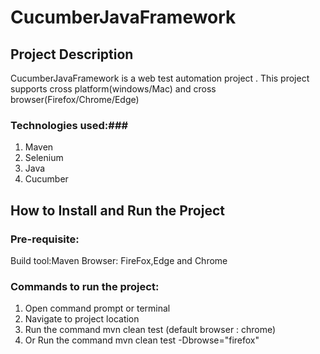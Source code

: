 # CucumberJavaFramework

## Project Description ##

CucumberJavaFramework is a web test automation project .
This project supports
cross platform(windows/Mac) and
cross browser(Firefox/Chrome/Edge)
### Technologies used:###
1. Maven
2. Selenium
3. Java
4. Cucumber

## How to Install and Run the Project ##

### Pre-requisite: ###
Build tool:Maven
Browser: FireFox,Edge and Chrome

### Commands to run the project: ###
1. Open command prompt or terminal
2. Navigate to project location
3. Run the command mvn clean test (default browser : chrome)
4. Or Run the command mvn clean test -Dbrowse="firefox"